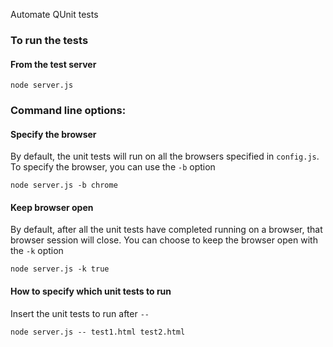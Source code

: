 Automate QUnit tests

### To run the tests

#### From the test server

	node server.js

### Command line options:

#### Specify the browser

By default, the unit tests will run on all the browsers specified in `config.js`.  To specify the browser, you can use the `-b` option

`node server.js -b chrome`

#### Keep browser open

By default, after all the unit tests have completed running on a browser, that browser session will close.  You can choose to keep the browser open with the `-k` option

`node server.js -k true`

#### How to specify which unit tests to run

Insert the unit tests to run after `--`

`node server.js -- test1.html test2.html`